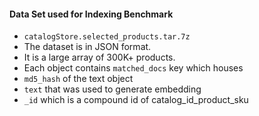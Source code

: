 #### Data Set used for Indexing Benchmark

 - `catalogStore.selected_products.tar.7z`
  - The dataset is in JSON format.
  - It is a large array of 300K+ products.
  - Each object contains `matched_docs` key which houses
   - `md5_hash` of the text object
   - `text` that was used to generate embedding
   - `_id` which is a compound id of catalog_id_product_sku

